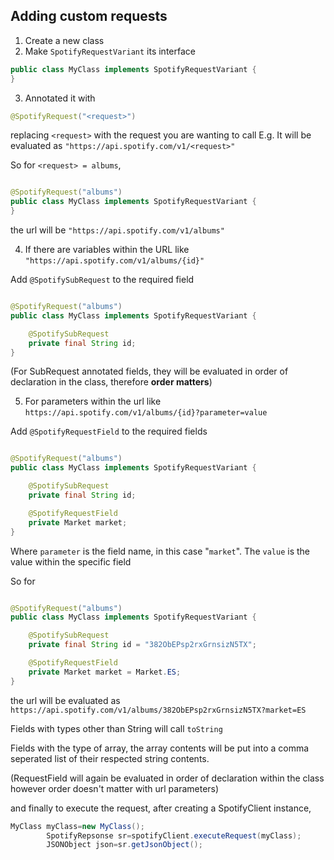 ## Adding custom requests

1. Create a new class
2. Make `SpotifyRequestVariant` its interface

```java
public class MyClass implements SpotifyRequestVariant {
}
```

3. Annotated it with

```Java 
@SpotifyRequest("<request>")
```

replacing `<request>` with the request you are wanting to call E.g. It will be evaluated
as `"https://api.spotify.com/v1/<request>"`

So for `<request> = albums`,

```java

@SpotifyRequest("albums")
public class MyClass implements SpotifyRequestVariant {
}
```

the url will be `"https://api.spotify.com/v1/albums"`

4. If there are variables within the URL like `"https://api.spotify.com/v1/albums/{id}"`

Add `@SpotifySubRequest` to the required field

```java

@SpotifyRequest("albums")
public class MyClass implements SpotifyRequestVariant {

    @SpotifySubRequest
    private final String id;
}
```

(For SubRequest annotated fields, they will be evaluated in order of declaration in the class, therefore **order
matters**)

5. For parameters within the url like `https://api.spotify.com/v1/albums/{id}?parameter=value`

Add `@SpotifyRequestField` to the required fields

```java

@SpotifyRequest("albums")
public class MyClass implements SpotifyRequestVariant {

    @SpotifySubRequest
    private final String id;

    @SpotifyRequestField
    private Market market;
}
```

Where `parameter` is the field name, in this case "`market`". The `value` is the value within the specific field

So for

```java

@SpotifyRequest("albums")
public class MyClass implements SpotifyRequestVariant {

    @SpotifySubRequest
    private final String id = "382ObEPsp2rxGrnsizN5TX";

    @SpotifyRequestField
    private Market market = Market.ES;
}
```

the url will be evaluated as `https://api.spotify.com/v1/albums/382ObEPsp2rxGrnsizN5TX?market=ES`

Fields with types other than String will call `toString`

Fields with the type of array, the array contents will be put into a comma seperated list of their respected string
contents.

(RequestField will again be evaluated in order of declaration within the class however order doesn't matter with url
parameters)

and finally to execute the request, after creating a SpotifyClient instance,

```java
MyClass myClass=new MyClass();
        SpotifyRepsonse sr=spotifyClient.executeRequest(myClass);
        JSONObject json=sr.getJsonObject();
```
